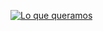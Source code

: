 [![Lo que queramos](https://github.com/midudev/midudev-aprender-tdd/actions/workflows/node.js.yml/badge.svg)](https://github.com/midudev/midudev-aprender-tdd/actions/workflows/node.js.yml)
